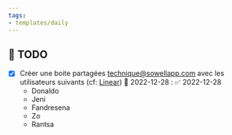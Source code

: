```yaml
---
tags:
- templates/daily
---
```

## 📆  TODO
- [x] Créer une boite partagées technique@sowellapp.com avec les utilisateurs suivants (cf: [Linear](https://linear.app/sowell-tech/issue/DEV-1874/creer-ladresse-techniquesowellappcom)) 📅 2022-12-28 : ✅ 2022-12-28
	- Donaldo
	- Jeni
	- Fandresena
	- Zo
	- Rantsa